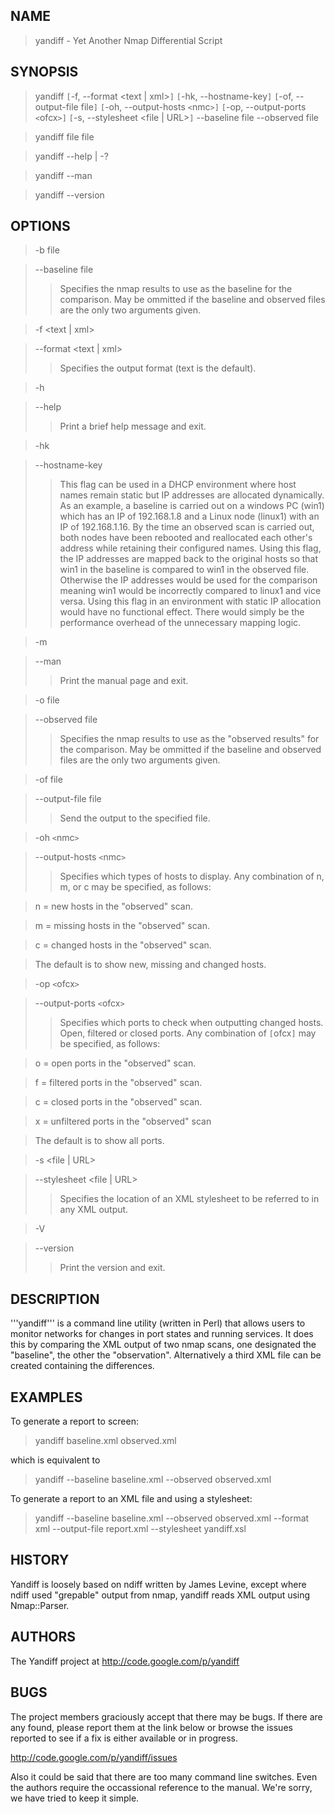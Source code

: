## NAME ##
> yandiff - Yet Another Nmap Differential Script

## SYNOPSIS ##
> yandiff `[`-f, --format <text | xml>`]` `[`-hk, --hostname-key`]` `[`-of, --output-file file`]` `[`-oh, --output-hosts `<`nmc`>]` `[`-op, --output-ports `<`ofcx`>]` `[`-s, --stylesheet <file | URL>`]` --baseline file --observed file

> yandiff file file

> yandiff --help | -?

> yandiff --man

> yandiff --version

## OPTIONS ##
> -b file

> --baseline file
> > Specifies the nmap results to use as the baseline for the comparison.  May be ommitted if the baseline and observed files
> > are the only two arguments given.


> -f <text | xml>

> --format <text | xml>
> > Specifies the output format (text is the default).


> -h

> --help
> > Print a brief help message and exit.


> -hk

> --hostname-key
> > This flag can be used in a DHCP environment where host names remain static but
> > IP addresses are allocated dynamically.  As an example, a baseline is carried
> > out on a windows PC (win1) which has an IP of 192.168.1.8 and a Linux node
> > (linux1) with an IP of 192.168.1.16.  By the time an observed scan is carried
> > out, both nodes have been rebooted and reallocated each other's address while
> > retaining their configured names.  Using this flag, the IP addresses are mapped
> > back to the original hosts so that win1 in the baseline is compared to win1 in
> > the observed file.  Otherwise the IP addresses would be used for the comparison
> > meaning win1 would be incorrectly compared to linux1 and vice versa.  Using
> > this flag in an environment with static IP allocation would have no functional
> > effect.  There would simply be the performance overhead of the unnecessary
> > mapping logic.


> -m

> --man
> > Print the manual page and exit.


> -o file

> --observed file
> > Specifies the nmap results to use as the "observed results" for the comparison.  May be ommitted if the baseline and
> > observed files are the only two arguments given.


> -of file

> --output-file file
> > Send the output to the specified file.


> -oh `<`nmc`>`

> --output-hosts `<`nmc`>`
> > Specifies which types of hosts to display.  Any combination of n, m, or c may be specified, as follows:


> n = new hosts in the "observed" scan.

> m = missing hosts in the "observed" scan.

> c = changed hosts in the "observed" scan.

> The default is to show new, missing and changed hosts.

> -op `<`ofcx`>`

> --output-ports `<`ofcx`>`
> > Specifies which ports to check when outputting changed hosts. Open, filtered or closed ports.  Any combination of `[`ofcx`]` may
> > be specified, as follows:


> o = open ports in the "observed" scan.

> f = filtered ports in the "observed" scan.

> c = closed ports in the "observed" scan.

> x = unfiltered ports in the "observed" scan

> The default is to show all ports.

> -s <file | URL>

> --stylesheet <file | URL>
> > Specifies the location of an XML stylesheet to be referred to in any XML output.


> -V

> --version
> > Print the version and exit.



## DESCRIPTION ##
'''yandiff''' is a command line utility (written in Perl) that allows users to monitor networks for changes in port states and running services. It does this by comparing the XML output of two nmap scans, one designated the "baseline", the other the "observation". Alternatively a third XML file can be created containing the differences.

## EXAMPLES ##
To generate a report to screen:


> yandiff baseline.xml observed.xml

which is equivalent to

> yandiff --baseline baseline.xml --observed observed.xml

To generate a report to an XML file and using a stylesheet:

> yandiff --baseline baseline.xml --observed observed.xml                    --format xml --output-file report.xml --stylesheet yandiff.xsl


## HISTORY ##
Yandiff is loosely based on ndiff written by James Levine, except where ndiff used "grepable" output from nmap, yandiff reads XML output using Nmap::Parser.

## AUTHORS ##
The Yandiff project at http://code.google.com/p/yandiff

## BUGS ##
The project members graciously accept that there may be bugs. If there are any found, please report them at the link below or browse the issues reported to see if a fix is either available or in progress.

http://code.google.com/p/yandiff/issues

Also it could be said that there are too many command line switches.  Even
the authors require the occassional reference to the manual.  We're sorry, we
have tried to keep it simple.